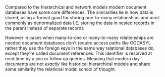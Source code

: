 Compared to the hierarchical and network models modern document databases have some core differences. The similarities lie in how data is stored, using a format good for storing one-to-many relationships and most commonly as denormalized data I.E. storing the data in nested records in the parent instead of separate records

However in cases when many-to-one or many-to-many relationships are needed document databases don't require access paths like CODASYL rather they use the foreign keys in the same way relational databases do, except they're called document references. This identifier is resolved at read time by a join or follow up queries. Meaning that modern day documents are not *exactly* like historical hierarchical models and share some similarity the relational model school of thought.